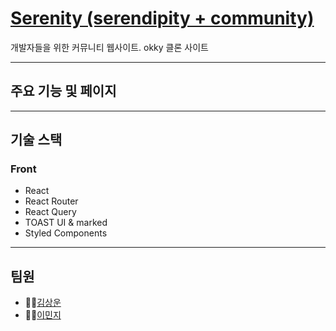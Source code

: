 # [Serenity (serendipity + community)]()

개발자들을 위한 커뮤니티 웹사이트. okky 클론 사이트

---

## 주요 기능 및 페이지

---

## 기술 스택

### Front

- React
- React Router
- React Query
- TOAST UI & marked
- Styled Components

---

## 팀원

- 👨‍💻[김상운](https://github.com/issiscv)
- 👩‍💻[이민지](https://github.com/vanillovin)
